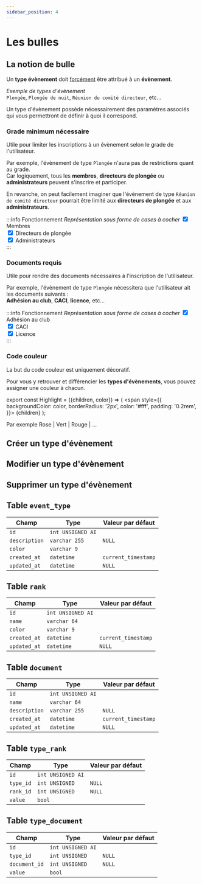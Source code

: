 ```yaml
---
sidebar_position: 4
---
```


# Les bulles

## La notion de bulle

Un **type évènement** doit <u>forcément</u> être attribué à un **évènement**.

_Exemple de types d'évènement_<br/>
`Plongée`, `Plongée de nuit`, `Réunion du comité directeur`, etc...

Un type d'évènement possède nécessairement des paramètres associés qui vous permettront de définir à quoi il correspond.

### Grade minimum nécessaire

Utile pour limiter les inscriptions à un évènement selon le grade de l'utilisateur.

Par exemple, l'évènement de type `Plongée` n'aura pas de restrictions quant au grade.<br/>
Car logiquement, tous les **membres**, **directeurs de plongée** ou **administrateurs** peuvent s'inscrire et participer.

En revanche, on peut facilement imaginer que l'évènement de type `Réunion de comité directeur` pourrait être limité aux **directeurs de plongée** et aux **administrateurs**.

:::info Fonctionnement
_Représentation sous forme de cases à cocher_
<input type="checkbox" checked /> Membres<br/>
<input type="checkbox" checked /> Directeurs de plongée<br/>
<input type="checkbox" checked /> Administrateurs<br/>
:::

### Documents requis

Utile pour rendre des documents nécessaires à l'inscription de l'utilisateur.

Par exemple, l'évènement de type `Plongée` nécessitera que l'utilisateur ait les documents suivants :<br/>
**Adhésion au club**, **CACI**, **licence**, etc...

:::info Fonctionnement
_Représentation sous forme de cases à cocher_
<input type="checkbox" checked /> Adhésion au club<br/>
<input type="checkbox" checked /> CACI<br/>
<input type="checkbox" checked /> Licence<br/>
:::

### Code couleur 

La but du code couleur est uniquement décoratif.

Pour vous y retrouver et différencier les **types d'évènements**, vous pouvez assigner une couleur à chacun.<br/>

export const Highlight = ({children, color}) => (
    <span
        style={{
            backgroundColor: color,
            borderRadius: '2px',
            color: '#fff',
            padding: '0.2rem',
        }}>
        {children}
    </span>
);

Par exemple <Highlight color="#a362ad">Rose</Highlight> | <Highlight color="#1e8c25">Vert</Highlight> | <Highlight color="#c41c30">Rouge</Highlight> | ...

## Créer un type d'évènement

## Modifier un type d'évènement

## Supprimer un type d'évènement

## Table `event_type`

| Champ            | Type              | Valeur par défaut   |
|------------------|-------------------|---------------------|
| `id`             | `int UNSIGNED AI` |                    |
| `description`    | `varchar 255` | `NULL`                    |
| `color`          | `varchar 9` |                     |
| `created_at`     | `datetime`        | `current_timestamp`   |
| `updated_at`     | `datetime`        | `NULL`                |

## Table `rank`

| Champ            | Type              | Valeur par défaut   |
|------------------|-------------------|---------------------|
| `id`             | `int UNSIGNED AI` |                    |
| `name`    | `varchar 64` |                     |
| `color`          | `varchar 9` |                     |
| `created_at`     | `datetime`        | `current_timestamp`   |
| `updated_at`     | `datetime`        | `NULL`                |

## Table `document`

| Champ            | Type              | Valeur par défaut   |
|------------------|-------------------|---------------------|
| `id`             | `int UNSIGNED AI` |                    |
| `name`    | `varchar 64` |                     |
| `description`    | `varchar 255` | `NULL`                    |
| `created_at`     | `datetime`        | `current_timestamp`   |
| `updated_at`     | `datetime`        | `NULL`                |

## Table `type_rank`

| Champ            | Type              | Valeur par défaut   |
|------------------|-------------------|---------------------|
| `id`             | `int UNSIGNED AI` |                    |
| `type_id`    | `int UNSIGNED` | `NULL`                    |
| `rank_id`    | `int UNSIGNED` | `NULL`                    |
| `value`          | `bool` |                     |

## Table `type_document`

| Champ            | Type              | Valeur par défaut   |
|------------------|-------------------|---------------------|
| `id`             | `int UNSIGNED AI` |                    |
| `type_id`    | `int UNSIGNED` | `NULL`                    |
| `document_id`    | `int UNSIGNED` | `NULL`                    |
| `value`          | `bool` |                     |